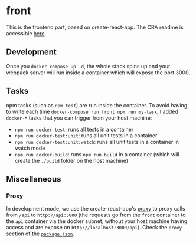 # front

This is the frontend part, based on create-react-app. The CRA readme is accessible [here](README.cra.md).

## Development

Once you `docker-compose up -d`, the whole stack spins up and your webpack server will run inside a container which will expose the port 3000.

## Tasks

npm tasks (such as `npm test`) are run inside the container. To avoid having to write each time `docker-compose run front npm run my-task`, I added `docker-*` tasks that you can trigger from your host machine:

* `npm run docker-test`: runs all tests in a container
* `npm run docker-test:unit`: runs all unit tests in a container
* `npm run docker-test:unit:watch`: runs all unit tests in a container in watch mode
* `npm run docker-build`: runs `npm run build` in a container (which will create the `./build` folder on the host machine)

## Miscellaneous

### Proxy

In development mode, we use the create-react-app's [proxy](#proxying-api-requests-in-development) to proxy calls from `/api` to `http://api:5000` (the requests go from the `front` container to the `api` container via the docker subnet, without your host machine having access and are expose on `http://localhost:3000/api`). Check the `proxy` section of the [`package.json`](package.json).